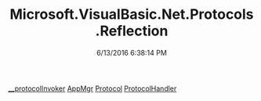 ﻿---
title: Microsoft.VisualBasic.Net.Protocols.Reflection
date: 6/13/2016 6:38:14 PM
---

[__protocolInvoker](T-Microsoft.VisualBasic.Net.Protocols.Reflection.__protocolInvoker.html)
[AppMgr](T-Microsoft.VisualBasic.Net.Protocols.Reflection.AppMgr.html)
[Protocol](T-Microsoft.VisualBasic.Net.Protocols.Reflection.Protocol.html)
[ProtocolHandler](T-Microsoft.VisualBasic.Net.Protocols.Reflection.ProtocolHandler.html)
